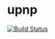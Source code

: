 # upnp
[![Build Status](https://travis-ci.org/gaoxiangxyz/upnp.svg?branch=master)](https://travis-ci.org/gaoxiangxyz/upnp)
